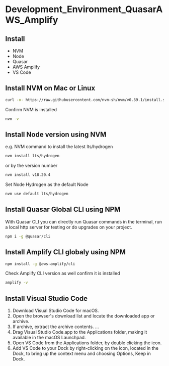 # Development_Environment_QuasarAWS_Amplify

## Install
- NVM
- Node
- Quasar
- AWS Amplify
- VS Code


## Install NVM on Mac or Linux
```sh
curl -o- https://raw.githubusercontent.com/nvm-sh/nvm/v0.39.1/install.sh | bash
```
Confirm NVM is installed
```sh
nvm -v
```

## Install Node version using NVM
e.g. NVM command to install the latest lts/hydrogen
```sh
nvm install lts/hydrogen
```
or by the version number
```sh
nvm install v18.20.4
```
Set Node Hydrogen as the default Node
```sh
nvm use default lts/hydrogen
```

## Install Quasar Global CLI using NPM
With Quasar CLI you can directly run Quasar commands in the terminal, run a local http server for testing or do upgrades on your project.
```sh
npm i -g @quasar/cli
```

## Install Amplify CLI globaly using NPM
```sh
npm install -g @aws-amplify/cli
```
Check Amplify CLI version as well confirm it is installed
```sh
amplify -v 
```

## Install Visual Studio Code
1. Download Visual Studio Code for macOS.
2. Open the browser's download list and locate the downloaded app or archive.
3. If archive, extract the archive contents. ...
4. Drag Visual Studio Code.app to the Applications folder, making it available in the macOS Launchpad.
5. Open VS Code from the Applications folder, by double clicking the icon.
6. Add VS Code to your Dock by right-clicking on the icon, located in the Dock, to bring up the context menu and choosing Options, Keep in Dock.
